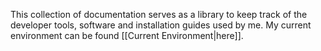 This collection of documentation serves as a library to keep track of the developer tools, software and installation guides used by me.
My current environment can be found [[Current Environment|here]].